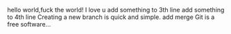 hello world,fuck the world!
I love u
add something to 3th line
add something to 4th line
Creating a new branch is quick and simple.
add merge
Git is a free software...
